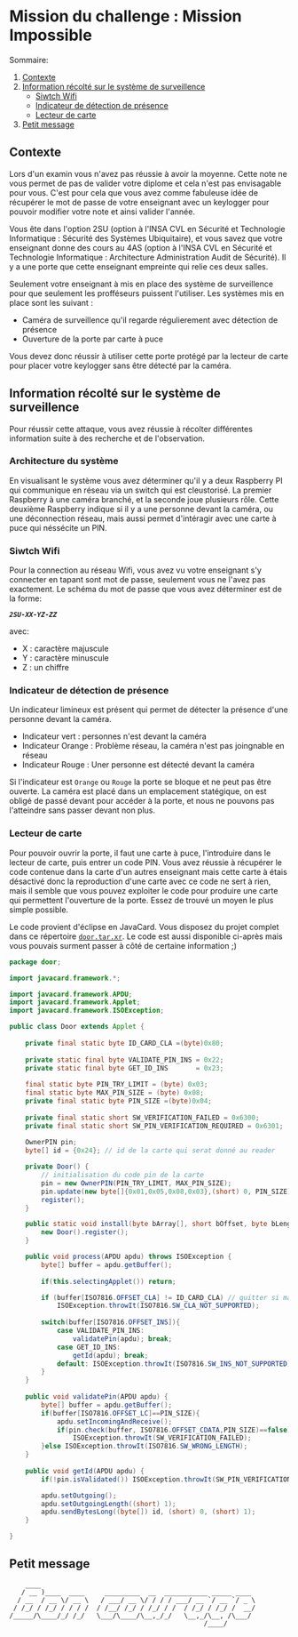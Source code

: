 # Mission du challenge : Mission Impossible

Sommaire:

1. [Contexte](#contexte)
2. [Information récolté sur le système de surveillence](#information-recolte-sur-le-systeme-de-surveillence)
	- [Siwtch Wifi](#siwtch-wifi)
	- [Indicateur de détection de présence](#indicateur-de-detection-de-presence)
	- [Lecteur de carte](#lecteur-de-carte)
3. [Petit message](#petit-message)

## Contexte

Lors d'un examin vous n'avez pas réussie à avoir la moyenne. Cette note ne vous permet de pas de valider votre diplome et cela n'est pas envisagable pour vous. C'est pour cela que vous avez comme fabuleuse idée de récupérer le mot de passe de votre enseignant avec un keylogger pour pouvoir modifier votre note et ainsi valider l'année.

Vous ête dans l'option 2SU (option à l'INSA CVL en Sécurité et Technologie Informatique : Sécurité des Systèmes Ubiquitaire), et vous savez que votre enseignant donne des cours au 4AS (option à l'INSA CVL en Sécurité et Technologie Informatique : Architecture Administration Audit de Sécurité). Il y a une porte que cette enseignant empreinte qui relie ces deux salles.

Seulement votre enseignant à mis en place des système de surveillence pour que seulement les profféseurs puissent l'utiliser. Les systèmes mis en place sont les suivant :

- Caméra de surveillence qu'il regarde régulierement avec détection de présence
- Ouverture de la porte par carte à puce

Vous devez donc réussir à utiliser cette porte protégé par la lecteur de carte pour placer votre keylogger sans être détecté par la caméra.

## Information récolté sur le système de surveillence

Pour réussir cette attaque, vous avez réussie à récolter différentes information suite à des recherche et de l'observation.

### Architecture du système

En visualisant le système vous avez déterminer qu'il y a deux Raspberry PI qui communique en réseau via un switch qui est cleustorisé. La premier Raspberry à une caméra branché, et la seconde joue plusieurs rôle. Cette deuxième Raspberry indique si il y a une personne devant la caméra, ou une déconnection réseau, mais aussi permet d'intéragir avec une carte à puce qui néssécite un PIN.

### Siwtch Wifi

Pour la connection au réseau Wifi, vous avez vu votre enseignant s'y connecter en tapant sont mot de passe, seulement vous ne l'avez pas exactement. Le schéma du mot de passe que vous avez déterminer est de la forme:

***`2SU-XX-YZ-ZZ`***

avec:

- X : caractère majuscule
- Y : caractère minuscule
- Z : un chiffre

### Indicateur de détection de présence

Un indicateur limineux est présent qui permet de détecter la présence d'une personne devant la caméra.

- Indicateur vert   : personnes n'est devant la caméra
- Indicateur Orange : Problème réseau, la caméra n'est pas joingnable en réseau
- Indicateur Rouge  : Uner personne est détecté devant la caméra

Si l'indicateur est `Orange` ou `Rouge` la porte se bloque et ne peut pas être ouverte. La caméra est placé dans un emplacement statégique, on est obligé de passé devant pour accéder à la porte, et nous ne pouvons pas l'atteindre sans passer devant non plus.

### Lecteur de carte

Pour pouvoir ouvrir la porte, il faut une carte à puce, l'introduire dans le lecteur de carte, puis entrer un code PIN. Vous avez réussie à récupérer le code contenue dans la carte d'un autres enseignant mais cette carte à étais désactivé donc la reproduction d'une carte avec ce code ne sert à rien, mais il semble que vous pouvez exploiter le code pour produire une carte qui permettent l'ouverture de la porte. Essez de trouvé un moyen le plus simple possible.

Le code provient d'éclipse en JavaCard. Vous disposez du projet complet dans ce répertoire [`door.tar.xr`](./door.tar.xz). Le code est aussi disponible ci-après mais vous pouvais surment passer à côté de certaine information ;)

```java
package door;

import javacard.framework.*;

import javacard.framework.APDU;
import javacard.framework.Applet;
import javacard.framework.ISOException;

public class Door extends Applet {
	
	private final static byte ID_CARD_CLA =(byte)0x80;
	
	private static final byte VALIDATE_PIN_INS = 0x22;
	private static final byte GET_ID_INS       = 0x23;
	
	final static byte PIN_TRY_LIMIT = (byte) 0x03;
	final static byte MAX_PIN_SIZE = (byte) 0x08;
	private final static byte PIN_SIZE =(byte)0x04;
	
	private final static short SW_VERIFICATION_FAILED = 0x6300;
	private final static short SW_PIN_VERIFICATION_REQUIRED = 0x6301;
	
	OwnerPIN pin;
	byte[] id = {0x24}; // id de la carte qui serat donné au reader

	private Door() {
		// initialisation du code pin de la carte
		pin = new OwnerPIN(PIN_TRY_LIMIT, MAX_PIN_SIZE);
		pin.update(new byte[]{0x01,0x05,0x08,0x03},(short) 0, PIN_SIZE);
		register();
	}

	public static void install(byte bArray[], short bOffset, byte bLength) throws ISOException {
		new Door().register();
	}

	public void process(APDU apdu) throws ISOException {
		byte[] buffer = apdu.getBuffer();
		
		if(this.selectingApplet()) return;

		if (buffer[ISO7816.OFFSET_CLA] != ID_CARD_CLA) // quitter si mauvais CLA
			ISOException.throwIt(ISO7816.SW_CLA_NOT_SUPPORTED);
		
		switch(buffer[ISO7816.OFFSET_INS]){
			case VALIDATE_PIN_INS:
				validatePin(apdu); break;
			case GET_ID_INS:
				getId(apdu); break;
			default: ISOException.throwIt(ISO7816.SW_INS_NOT_SUPPORTED);
		}
	}
	
	public void validatePin(APDU apdu) {
		byte[] buffer = apdu.getBuffer();
		if(buffer[ISO7816.OFFSET_LC]==PIN_SIZE){
			apdu.setIncomingAndReceive();
			if(pin.check(buffer, ISO7816.OFFSET_CDATA,PIN_SIZE)==false)
				ISOException.throwIt(SW_VERIFICATION_FAILED);
		}else ISOException.throwIt(ISO7816.SW_WRONG_LENGTH);
	}
	
	public void getId(APDU apdu) {
		if(!pin.isValidated()) ISOException.throwIt(SW_PIN_VERIFICATION_REQUIRED);

		apdu.setOutgoing();
		apdu.setOutgoingLength((short) 1);
		apdu.sendBytesLong((byte[]) id, (short) 0, (short) 1);
	}

}

```

## Petit message

```text
    ____                                                      
   / __ )____  ____     _________  __  ___________ _____ ____ 
  / __  / __ \/ __ \   / ___/ __ \/ / / / ___/ __ `/ __ `/ _ \
 / /_/ / /_/ / / / /  / /__/ /_/ / /_/ / /  / /_/ / /_/ /  __/
/_____/\____/_/ /_/   \___/\____/\__,_/_/   \__,_/\__, /\___/ 
                                                 /____/       
```